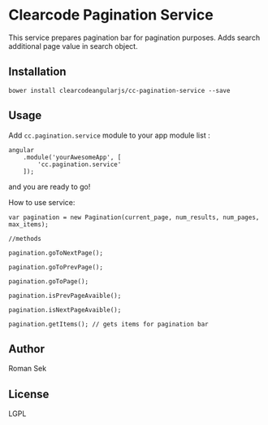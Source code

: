 Clearcode Pagination Service
=========

This service prepares pagination bar for pagination purposes. Adds search additional page value in search object.

Installation
--------------
``` bower install clearcodeangularjs/cc-pagination-service --save ```


Usage
------

Add ``` cc.pagination.service ``` module to your app module list :


```
angular
    .module('yourAwesomeApp', [
        'cc.pagination.service'
    ]);
```
and you are ready to go!

How to use service:

```
var pagination = new Pagination(current_page, num_results, num_pages, max_items);

//methods

pagination.goToNextPage(); 

pagination.goToPrevPage();

pagination.goToPage();

pagination.isPrevPageAvaible();

pagination.isNextPageAvaible();

pagination.getItems(); // gets items for pagination bar

```
Author
------

Roman Sek


License
----

LGPL


